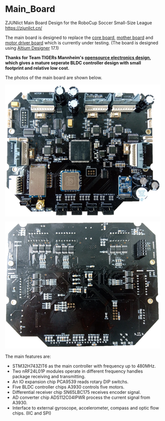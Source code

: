 # Main_Board

ZJUNlict Main Board Design for the RoboCup Soccer Small-Size League https://zjunlict.cn/

The main board is designed to replace the [core board](https://github.com/ZJUNlict/Core_Board), [mother board](https://github.com/ZJUNlict/Mother_Board) and [motor driver board](https://github.com/ZJUNlict/Motor_Driver_Board) which is currently under testing. (The board is designed using [Altium Designer](https://www.altium.com/altium-designer/) 17.1)

**Thanks for Team TIGERs Mannheim's [opensource electronics design](https://tigers-mannheim.de/index.php?id=65), which gives a mature seperate BLDC controller design with small footprint and relative low cost.**

The photos of the main board are shown below.

![](./Images/Main_Board_2019_Front_Shrinked.png)

![](./Images/Main_Board_2019_Back_Shrinked.png)

The main features are:

* STM32H743ZIT6 as the main controller with frequency up to 480MHz.
* Two nRF24L01P modules operate in different frequency handles package receiving and transmitting.
* An IO expansion chip PCA9539 reads rotary DIP switchs.
* Five BLDC controller chips A3930 controls five motors.
* Differential receiver chip SN65LBC175 receives encoder signal.
* AD converter chip ADS112C04IPWR process the current signal from A3930.
* Interface to external gyroscope, accelerometer, compass and optic flow chips. (IIC and SPI)